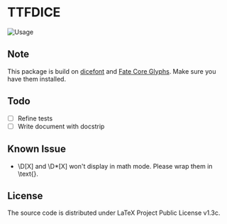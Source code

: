 # TTFDICE

![Usage](https://user-images.githubusercontent.com/76601050/143684399-cb0777a4-09c3-43ce-976e-4c9f6d47f980.png)

## Note

This package is build on [dicefont](https://github.com/fponticelli/dicefont) and [Fate Core Glyphs](http://www.faterpg.com/wp-content/uploads/2013/06/Fate-Core-Font.ttf_.zip). Make sure you have them installed.

## Todo

- [ ] Refine tests
- [ ] Write document with docstrip

## Known Issue

- \D[X] and \D*[X] won't display in math mode. Please wrap them in \text{}.

## License

The source code is distributed under LaTeX Project Public License v1.3c.
